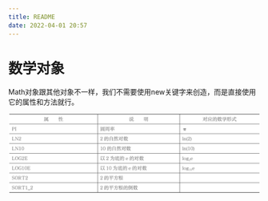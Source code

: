 ```yaml
---
title: README
date: 2022-04-01 20:57
---
```

# 数学对象

Math对象跟其他对象不一样，我们不需要使用new关键字来创造，而是直接使用它的属性和方法就行。

![](./_image/2022-04-01/65434d93c20901b3f53fd820ff6e5629.jpg)



